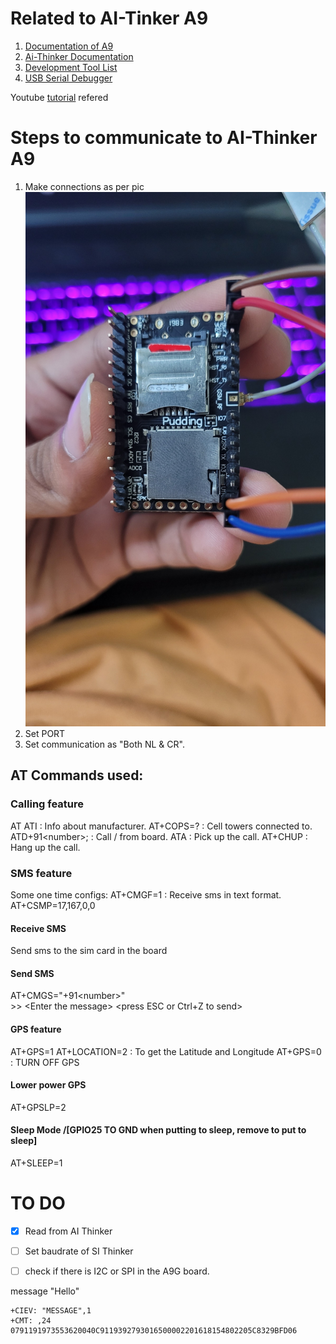 # Related to AI-Tinker A9
1. [Documentation of A9](https://ai-thinker-open.github.io/GPRS_C_SDK_DOC/en/hardware/a9.html)
2. [Ai-Thinker Documentation](https://docs.ai-thinker.com/en/gprs)
3. [Development Tool List](https://docs.ai-thinker.com/en/%E5%BC%80%E5%8F%91%E5%B7%A5)
4. [USB Serial Debugger](https://docs.ai-thinker.com/en/%E5%BC%80%E5%8F%91%E5%B7%A5)

Youtube [tutorial](https://www.youtube.com/watch?v=Yi5dgZBiq7g) refered

# Steps to communicate to AI-Thinker A9
1. Make connections as per pic ![connections](https://github.com/himanshubhatia2910/StepSafe-WomenSafety/blob/master/Arduino/images/connections/connections.jpg)
2. Set PORT 
3. Set communication as "Both NL & CR".

## AT Commands used:
### Calling feature
AT
ATI : Info about manufacturer.
AT+COPS=? : Cell towers connected to.
ATD+91\<number>; : Call /<number/> from board.
ATA : Pick up the call.
AT+CHUP : Hang up the call.
### SMS feature
Some one time configs:
AT+CMGF=1 : Receive sms in text format.
AT+CSMP=17,167,0,0 

#### Receive SMS
Send sms to the sim card in the board
#### Send SMS
AT+CMGS="+91\<number>" <br>
\>> \<Enter the message> 
\<press ESC or Ctrl+Z to send>

#### GPS feature
AT+GPS=1
AT+LOCATION=2 : To get the Latitude and Longitude
AT+GPS=0 : TURN OFF GPS
#### Lower power GPS
AT+GPSLP=2

#### Sleep Mode /[GPIO25 TO GND when putting to sleep, remove to put to sleep]
AT+SLEEP=1

# TO DO
- [x] Read from AI Thinker
- [ ] Set baudrate of SI Thinker
- [ ] check if there is I2C or SPI in the A9G board.


message "Hello"
```
+CIEV: "MESSAGE",1
+CMT: ,24
0791191973553620040C9119392793016500002201618154802205C8329BFD06
```
